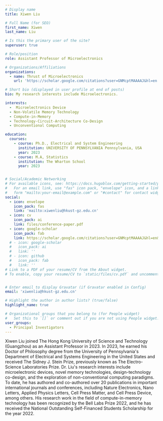 ```yaml
---
# Display name
title: Xiwen Liu

# Full Name (for SEO)
first_name: Xiwen
last_name: Liu

# Is this the primary user of the site?
superuser: true

# Role/position
role: Assistant Professor of Microelectronics 

# Organizations/Affiliations
organizations:
  - name: Thrust of Microelectronics
    url: 'https://scholar.google.com/citations?user=GNMcptMAAAAJ&hl=en'

# Short bio (displayed in user profile at end of posts)
bio: My research interests include Microelectronics.

interests:
  -  Microelectronics Device
  - Non-Volatile Memory Technology
  - Compute-in-Memory
  - Technology-Circuit-Architecture Co-Design
  - Unconventional Computing

education:
  courses:
    - course: Ph.D., Electrical and System Engineering 
      institution: UNIVERSITY OF PENNSYLVANIA Pennsylvania, USA
      year: 2023
    - course: M.A, Statistics
      institution: The Wharton School
      year: 2023


# Social/Academic Networking
# For available icons, see: https://docs.hugoblox.com/getting-started/page-builder/#icons
#   For an email link, use "fas" icon pack, "envelope" icon, and a link in the
#   form "mailto:your-email@example.com" or "#contact" for contact widget.
social:
  - icon: envelope
    icon_pack: fas
    link: 'mailto:xiwenliu@hkust-gz.edu.cn'
  - icon: cv
    icon_pack: ai
    link: files/conference-paper.pdf
  - icon: google-scholar
    icon_pack: fab
    link: https://scholar.google.com/citations?user=GNMcptMAAAAJ&hl=en&inst=2086321694089819457
  # - icon: google-scholar
  #   icon_pack: ai
  #   link: ''
  # - icon: github
  #   icon_pack: fab
  #   link: ''
# Link to a PDF of your resume/CV from the About widget.
# To enable, copy your resume/CV to `static/files/cv.pdf` and uncomment the lines below.


# Enter email to display Gravatar (if Gravatar enabled in Config)
email: 'xiwenliu@hkust-gz.edu.cn'

# Highlight the author in author lists? (true/false)
highlight_name: true

# Organizational groups that you belong to (for People widget)
#   Set this to `[]` or comment out if you are not using People widget.
user_groups:
  - Principal Investigators
---
```


Xiwen Liu joined The Hong Kong University of Science and Technology (Guangzhou) as an Assistant Professor in 2023. In 2023, he earned his Doctor of Philosophy degree from the University of Pennsylvania's Department of Electrical and Systems Engineering in the United States and received The Sidney J. Stein Prize, previously known as The Electro-Science Laboratories Prize. Dr. Liu's research interests include microelectronic devices, novel memory technologies, design-technology co-design, and the exploration of non-conventional computing paradigms. 
To date, he has authored and co-authored over 20 publications in important international journals and conferences, including Nature Electronics, Nano Letters, Applied Physics Letters, Cell Press Matter, and Cell Press Device, among others. His research work in the field of compute-in-memory technology has been recognized by the Bell Labs Prize 2022, and he has received the National Outstanding Self-Financed Students Scholarship for the year 2022.


